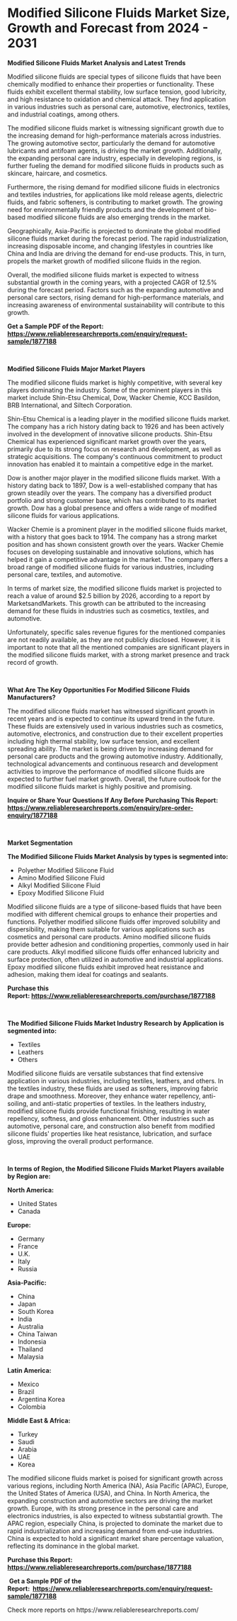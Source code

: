 <p><h1>Modified Silicone Fluids Market Size, Growth and Forecast from 2024 - 2031</h1></p><p><strong>Modified Silicone Fluids Market Analysis and Latest Trends</strong></p>
<p><p>Modified silicone fluids are special types of silicone fluids that have been chemically modified to enhance their properties or functionality. These fluids exhibit excellent thermal stability, low surface tension, good lubricity, and high resistance to oxidation and chemical attack. They find application in various industries such as personal care, automotive, electronics, textiles, and industrial coatings, among others.</p><p>The modified silicone fluids market is witnessing significant growth due to the increasing demand for high-performance materials across industries. The growing automotive sector, particularly the demand for automotive lubricants and antifoam agents, is driving the market growth. Additionally, the expanding personal care industry, especially in developing regions, is further fueling the demand for modified silicone fluids in products such as skincare, haircare, and cosmetics.</p><p>Furthermore, the rising demand for modified silicone fluids in electronics and textiles industries, for applications like mold release agents, dielectric fluids, and fabric softeners, is contributing to market growth. The growing need for environmentally friendly products and the development of bio-based modified silicone fluids are also emerging trends in the market.</p><p>Geographically, Asia-Pacific is projected to dominate the global modified silicone fluids market during the forecast period. The rapid industrialization, increasing disposable income, and changing lifestyles in countries like China and India are driving the demand for end-use products. This, in turn, propels the market growth of modified silicone fluids in the region.</p><p>Overall, the modified silicone fluids market is expected to witness substantial growth in the coming years, with a projected CAGR of 12.5% during the forecast period. Factors such as the expanding automotive and personal care sectors, rising demand for high-performance materials, and increasing awareness of environmental sustainability will contribute to this growth.</p></p>
<p><strong>Get a Sample PDF of the Report:&nbsp; <a href="https://www.reliableresearchreports.com/enquiry/request-sample/1877188">https://www.reliableresearchreports.com/enquiry/request-sample/1877188</a></strong></p>
<p>&nbsp;</p>
<p><strong>Modified Silicone Fluids Major Market Players</strong></p>
<p><p>The modified silicone fluids market is highly competitive, with several key players dominating the industry. Some of the prominent players in this market include Shin-Etsu Chemical, Dow, Wacker Chemie, KCC Basildon, BRB International, and Siltech Corporation. </p><p>Shin-Etsu Chemical is a leading player in the modified silicone fluids market. The company has a rich history dating back to 1926 and has been actively involved in the development of innovative silicone products. Shin-Etsu Chemical has experienced significant market growth over the years, primarily due to its strong focus on research and development, as well as strategic acquisitions. The company's continuous commitment to product innovation has enabled it to maintain a competitive edge in the market. </p><p>Dow is another major player in the modified silicone fluids market. With a history dating back to 1897, Dow is a well-established company that has grown steadily over the years. The company has a diversified product portfolio and strong customer base, which has contributed to its market growth. Dow has a global presence and offers a wide range of modified silicone fluids for various applications. </p><p>Wacker Chemie is a prominent player in the modified silicone fluids market, with a history that goes back to 1914. The company has a strong market position and has shown consistent growth over the years. Wacker Chemie focuses on developing sustainable and innovative solutions, which has helped it gain a competitive advantage in the market. The company offers a broad range of modified silicone fluids for various industries, including personal care, textiles, and automotive. </p><p>In terms of market size, the modified silicone fluids market is projected to reach a value of around $2.5 billion by 2026, according to a report by MarketsandMarkets. This growth can be attributed to the increasing demand for these fluids in industries such as cosmetics, textiles, and automotive.</p><p>Unfortunately, specific sales revenue figures for the mentioned companies are not readily available, as they are not publicly disclosed. However, it is important to note that all the mentioned companies are significant players in the modified silicone fluids market, with a strong market presence and track record of growth.</p></p>
<p>&nbsp;</p>
<p><strong>What Are The Key Opportunities For Modified Silicone Fluids Manufacturers?</strong></p>
<p><p>The modified silicone fluids market has witnessed significant growth in recent years and is expected to continue its upward trend in the future. These fluids are extensively used in various industries such as cosmetics, automotive, electronics, and construction due to their excellent properties including high thermal stability, low surface tension, and excellent spreading ability. The market is being driven by increasing demand for personal care products and the growing automotive industry. Additionally, technological advancements and continuous research and development activities to improve the performance of modified silicone fluids are expected to further fuel market growth. Overall, the future outlook for the modified silicone fluids market is highly positive and promising.</p></p>
<p><strong>Inquire or Share Your Questions If Any Before Purchasing This Report: <a href="https://www.reliableresearchreports.com/enquiry/pre-order-enquiry/1877188">https://www.reliableresearchreports.com/enquiry/pre-order-enquiry/1877188</a></strong></p>
<p>&nbsp;</p>
<p><strong>Market Segmentation</strong></p>
<p><strong>The Modified Silicone Fluids Market Analysis by types is segmented into:</strong></p>
<p><ul><li>Polyether Modified Silicone Fluid</li><li>Amino Modified Silicone Fluid</li><li>Alkyl Modified Silicone Fluid</li><li>Epoxy Modified Silicone Fluid</li></ul></p>
<p><p>Modified silicone fluids are a type of silicone-based fluids that have been modified with different chemical groups to enhance their properties and functions. Polyether modified silicone fluids offer improved solubility and dispersibility, making them suitable for various applications such as cosmetics and personal care products. Amino modified silicone fluids provide better adhesion and conditioning properties, commonly used in hair care products. Alkyl modified silicone fluids offer enhanced lubricity and surface protection, often utilized in automotive and industrial applications. Epoxy modified silicone fluids exhibit improved heat resistance and adhesion, making them ideal for coatings and sealants.</p></p>
<p><strong>Purchase this Report:&nbsp;<a href="https://www.reliableresearchreports.com/purchase/1877188">https://www.reliableresearchreports.com/purchase/1877188</a></strong></p>
<p>&nbsp;</p>
<p><strong>The Modified Silicone Fluids Market Industry Research by Application is segmented into:</strong></p>
<p><ul><li>Textiles</li><li>Leathers</li><li>Others</li></ul></p>
<p><p>Modified silicone fluids are versatile substances that find extensive application in various industries, including textiles, leathers, and others. In the textiles industry, these fluids are used as softeners, improving fabric drape and smoothness. Moreover, they enhance water repellency, anti-soiling, and anti-static properties of textiles. In the leathers industry, modified silicone fluids provide functional finishing, resulting in water repellency, softness, and gloss enhancement. Other industries such as automotive, personal care, and construction also benefit from modified silicone fluids' properties like heat resistance, lubrication, and surface gloss, improving the overall product performance.</p></p>
<p>&nbsp;</p>
<p><strong>In terms of Region, the Modified Silicone Fluids Market Players available by Region are:</strong></p>
<p>
    <p> <strong> North America: </strong>
        <ul>
            <li>United States</li>
            <li>Canada</li>
        </ul>
        </p> 
    <p> <strong> Europe: </strong>
        <ul>
            <li>Germany</li>
            <li>France</li>
            <li>U.K.</li>
            <li>Italy</li>
            <li>Russia</li>
        </ul>
        </p> 
    <p> <strong> Asia-Pacific: </strong>
        <ul>
            <li>China</li>
            <li>Japan</li>
            <li>South Korea</li>
            <li>India</li>
            <li>Australia</li>
            <li>China Taiwan</li>
            <li>Indonesia</li>
            <li>Thailand</li>
            <li>Malaysia</li>
        </ul>
        </p> 
    <p> <strong> Latin America: </strong>
        <ul>
            <li>Mexico</li>
            <li>Brazil</li>
            <li>Argentina Korea</li>
            <li>Colombia</li>
        </ul>
        </p> 
    <p> <strong> Middle East & Africa: </strong>
        <ul>
            <li>Turkey</li>
            <li>Saudi</li>
            <li>Arabia</li>
            <li>UAE</li>
            <li>Korea</li>
        </ul>
    </p>
    </p>
<p><p>The modified silicone fluids market is poised for significant growth across various regions, including North America (NA), Asia Pacific (APAC), Europe, the United States of America (USA), and China. In North America, the expanding construction and automotive sectors are driving the market growth. Europe, with its strong presence in the personal care and electronics industries, is also expected to witness substantial growth. The APAC region, especially China, is projected to dominate the market due to rapid industrialization and increasing demand from end-use industries. China is expected to hold a significant market share percentage valuation, reflecting its dominance in the global market.</p></p>
<p><strong>Purchase this Report: <a href="https://www.reliableresearchreports.com/purchase/1877188">https://www.reliableresearchreports.com/purchase/1877188</a></strong></p>
<p>&nbsp;<strong>Get a Sample PDF of the Report:&nbsp;&nbsp;<a href="https://www.reliableresearchreports.com/enquiry/request-sample/1877188">https://www.reliableresearchreports.com/enquiry/request-sample/1877188</a></strong></p>
<p><strong></strong></p>
<p>Check more reports on https://www.reliableresearchreports.com/</p>